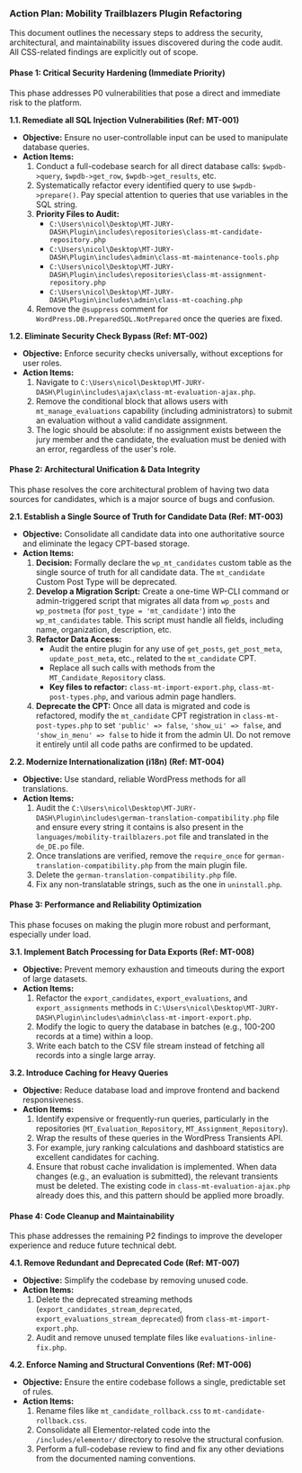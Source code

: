 ### **Action Plan: Mobility Trailblazers Plugin Refactoring**

This document outlines the necessary steps to address the security, architectural, and maintainability issues discovered during the code audit. All CSS-related findings are explicitly out of scope.

#### **Phase 1: Critical Security Hardening (Immediate Priority)**

This phase addresses P0 vulnerabilities that pose a direct and immediate risk to the platform.

**1.1. Remediate all SQL Injection Vulnerabilities (Ref: MT-001)**
   - **Objective:** Ensure no user-controllable input can be used to manipulate database queries.
   - **Action Items:** 
     1.  Conduct a full-codebase search for all direct database calls: `$wpdb->query`, `$wpdb->get_row`, `$wpdb->get_results`, etc.
     2.  Systematically refactor every identified query to use `$wpdb->prepare()`. Pay special attention to queries that use variables in the SQL string.
     3.  **Priority Files to Audit:**
         - `C:\Users\nicol\Desktop\MT-JURY-DASH\Plugin\includes\repositories\class-mt-candidate-repository.php`
         - `C:\Users\nicol\Desktop\MT-JURY-DASH\Plugin\includes\admin\class-mt-maintenance-tools.php`
         - `C:\Users\nicol\Desktop\MT-JURY-DASH\Plugin\includes\repositories\class-mt-assignment-repository.php`
         - `C:\Users\nicol\Desktop\MT-JURY-DASH\Plugin\includes\admin\class-mt-coaching.php`
     4.  Remove the `@suppress` comment for `WordPress.DB.PreparedSQL.NotPrepared` once the queries are fixed.

**1.2. Eliminate Security Check Bypass (Ref: MT-002)**
   - **Objective:** Enforce security checks universally, without exceptions for user roles.
   - **Action Items:** 
     1.  Navigate to `C:\Users\nicol\Desktop\MT-JURY-DASH\Plugin\includes\ajax\class-mt-evaluation-ajax.php`.
     2.  Remove the conditional block that allows users with `mt_manage_evaluations` capability (including administrators) to submit an evaluation without a valid candidate assignment.
     3.  The logic should be absolute: if no assignment exists between the jury member and the candidate, the evaluation must be denied with an error, regardless of the user's role.

#### **Phase 2: Architectural Unification & Data Integrity**

This phase resolves the core architectural problem of having two data sources for candidates, which is a major source of bugs and confusion.

**2.1. Establish a Single Source of Truth for Candidate Data (Ref: MT-003)**
   - **Objective:** Consolidate all candidate data into one authoritative source and eliminate the legacy CPT-based storage.
   - **Action Items:** 
     1.  **Decision:** Formally declare the `wp_mt_candidates` custom table as the single source of truth for all candidate data. The `mt_candidate` Custom Post Type will be deprecated.
     2.  **Develop a Migration Script:** Create a one-time WP-CLI command or admin-triggered script that migrates all data from `wp_posts` and `wp_postmeta` (for `post_type = 'mt_candidate'`) into the `wp_mt_candidates` table. This script must handle all fields, including name, organization, description, etc.
     3.  **Refactor Data Access:**
         - Audit the entire plugin for any use of `get_posts`, `get_post_meta`, `update_post_meta`, etc., related to the `mt_candidate` CPT.
         - Replace all such calls with methods from the `MT_Candidate_Repository` class.
         - **Key files to refactor:** `class-mt-import-export.php`, `class-mt-post-types.php`, and various admin page handlers.
     4.  **Deprecate the CPT:** Once all data is migrated and code is refactored, modify the `mt_candidate` CPT registration in `class-mt-post-types.php` to set `'public' => false`, `'show_ui' => false`, and `'show_in_menu' => false` to hide it from the admin UI. Do not remove it entirely until all code paths are confirmed to be updated.

**2.2. Modernize Internationalization (i18n) (Ref: MT-004)**
   - **Objective:** Use standard, reliable WordPress methods for all translations.
   - **Action Items:** 
     1.  Audit the `C:\Users\nicol\Desktop\MT-JURY-DASH\Plugin\includes\german-translation-compatibility.php` file and ensure every string it contains is also present in the `languages/mobility-trailblazers.pot` file and translated in the `de_DE.po` file.
     2.  Once translations are verified, remove the `require_once` for `german-translation-compatibility.php` from the main plugin file.
     3.  Delete the `german-translation-compatibility.php` file.
     4.  Fix any non-translatable strings, such as the one in `uninstall.php`.

#### **Phase 3: Performance and Reliability Optimization**

This phase focuses on making the plugin more robust and performant, especially under load.

**3.1. Implement Batch Processing for Data Exports (Ref: MT-008)**
   - **Objective:** Prevent memory exhaustion and timeouts during the export of large datasets.
   - **Action Items:** 
     1.  Refactor the `export_candidates`, `export_evaluations`, and `export_assignments` methods in `C:\Users\nicol\Desktop\MT-JURY-DASH\Plugin\includes\admin\class-mt-import-export.php`.
     2.  Modify the logic to query the database in batches (e.g., 100-200 records at a time) within a loop.
     3.  Write each batch to the CSV file stream instead of fetching all records into a single large array.

**3.2. Introduce Caching for Heavy Queries**
   - **Objective:** Reduce database load and improve frontend and backend responsiveness.
   - **Action Items:** 
     1.  Identify expensive or frequently-run queries, particularly in the repositories (`MT_Evaluation_Repository`, `MT_Assignment_Repository`).
     2.  Wrap the results of these queries in the WordPress Transients API.
     3.  For example, jury ranking calculations and dashboard statistics are excellent candidates for caching.
     4.  Ensure that robust cache invalidation is implemented. When data changes (e.g., an evaluation is submitted), the relevant transients must be deleted. The existing code in `class-mt-evaluation-ajax.php` already does this, and this pattern should be applied more broadly.

#### **Phase 4: Code Cleanup and Maintainability**

This phase addresses the remaining P2 findings to improve the developer experience and reduce future technical debt.

**4.1. Remove Redundant and Deprecated Code (Ref: MT-007)**
   - **Objective:** Simplify the codebase by removing unused code.
   - **Action Items:** 
     1.  Delete the deprecated streaming methods (`export_candidates_stream_deprecated`, `export_evaluations_stream_deprecated`) from `class-mt-import-export.php`.
     2.  Audit and remove unused template files like `evaluations-inline-fix.php`.

**4.2. Enforce Naming and Structural Conventions (Ref: MT-006)**
   - **Objective:** Ensure the entire codebase follows a single, predictable set of rules.
   - **Action Items:** 
     1.  Rename files like `mt_candidate_rollback.css` to `mt-candidate-rollback.css`.
     2.  Consolidate all Elementor-related code into the `/includes/elementor/` directory to resolve the structural confusion.
     3.  Perform a full-codebase review to find and fix any other deviations from the documented naming conventions.
